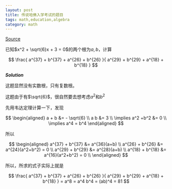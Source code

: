 ```yaml
---
layout: post
title: 传说哈佛入学考试的题目
tags: math,education,algebra
category: math
---
```


[Source](https://www.bilibili.com/video/BV1sa7NzmETx/?spm_id_from=333.1007.tianma.2-1-4.click&vd_source=2c3b1cf87d67c244536d57d4d5b68285)

已知$x^2 + \sqrt{6}x + 3 = 0$的两个根为$a,b$，计算

$$
\frac{
    a^{37} + b^{37} + a^{26} + b^{26}
}{
    a^{29} + b^{29} + a^{18} + b^{18}
}
$$

***Solution***

这题显然没有实数根，只有复数根。

这题由于有$\sqrt{6}$，很自然要去想考虑$a^2$和$b^2$

先用韦达定理计算一下，发现

$$
\begin{aligned}
    a + b &= - \sqrt{6} \\
    a b &= 3 \\
    \implies a^2 +b^2 &= 0 \\
    \implies a^4 = b^4
\end{aligned}
$$

所以

$$
\begin{aligned}
    a^{37} + b^{37} &= a^{36}(a+b) \\
    a^{26} + b^{26} &= a^{24}(a^2+b^2) = 0 \\
    a^{29} + b^{29} &= a^{28}(a+b) \\
    a^{18} + b^{18} &= a^{16}(a^2+b^2) = 0 \\
\end{aligned}
$$

所以，所求的式子实际上就是

$$
\frac{
    a^{37} + b^{37} + a^{26} + b^{26}
}{
    a^{29} + b^{29} + a^{18} + b^{18}
} = a^8 = a^4 b^4 = (ab)^4 = 81
$$
